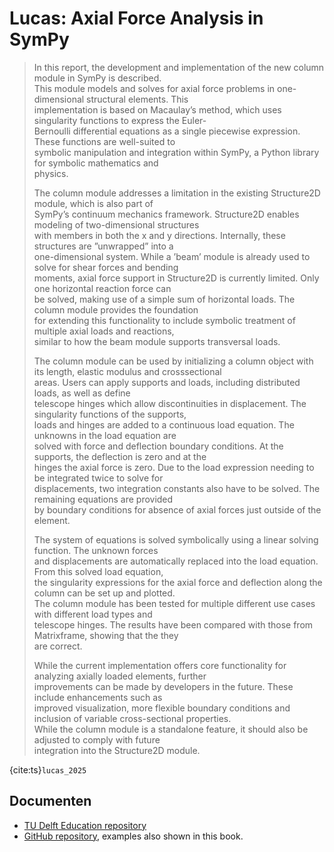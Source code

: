 # Lucas: Axial Force Analysis in SymPy

> In this report, the development and implementation of the new column module in SymPy is described.  
> This module models and solves for axial force problems in one-dimensional structural elements. This  
> implementation is based on Macaulay’s method, which uses singularity functions to express the Euler-  
> Bernoulli differential equations as a single piecewise expression. These functions are well-suited to  
> symbolic manipulation and integration within SymPy, a Python library for symbolic mathematics and  
> physics.  
>  
> The column module addresses a limitation in the existing Structure2D module, which is also part of  
> SymPy’s continuum mechanics framework. Structure2D enables modeling of two-dimensional structures  
> with members in both the x and y directions. Internally, these structures are ”unwrapped” into a  
> one-dimensional system. While a ’beam’ module is already used to solve for shear forces and bending  
> moments, axial force support in Structure2D is currently limited. Only one horizontal reaction force can  
> be solved, making use of a simple sum of horizontal loads. The column module provides the foundation  
> for extending this functionality to include symbolic treatment of multiple axial loads and reactions,  
> similar to how the beam module supports transversal loads.  
>  
> The column module can be used by initializing a column object with its length, elastic modulus and crosssectional  
> areas. Users can apply supports and loads, including distributed loads, as well as define  
> telescope hinges which allow discontinuities in displacement. The singularity functions of the supports,  
> loads and hinges are added to a continuous load equation. The unknowns in the load equation are  
> solved with force and deflection boundary conditions. At the supports, the deflection is zero and at the  
> hinges the axial force is zero. Due to the load expression needing to be integrated twice to solve for  
> displacements, two integration constants also have to be solved. The remaining equations are provided  
> by boundary conditions for absence of axial forces just outside of the element.  
>  
> The system of equations is solved symbolically using a linear solving function. The unknown forces  
> and displacements are automatically replaced into the load equation. From this solved load equation,  
> the singularity expressions for the axial force and deflection along the column can be set up and plotted.  
> The column module has been tested for multiple different use cases with different load types and  
> telescope hinges. The results have been compared with those from Matrixframe, showing that the they  
> are correct.  
>  
> While the current implementation offers core functionality for analyzing axially loaded elements, further  
> improvements can be made by developers in the future. These include enhancements such as  
> improved visualization, more flexible boundary conditions and inclusion of variable cross-sectional properties.  
> While the column module is a standalone feature, it should also be adjusted to comply with future  
> integration into the Structure2D module.

{cite:ts}`lucas_2025`

## Documenten
- [TU Delft Education repository](https://resolver.tudelft.nl/uuid:2bdb24ef-d2ed-4dab-a008-ca8835467b10)
- [GitHub repository](https://github.com/lfverlaan/BEP-Use-Cases), examples also shown in this book.
